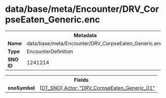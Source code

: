 <h1>data/base/meta/Encounter/DRV_CorpseEaten_Generic.enc</h1><table><tr><th colspan="100%">Metadata</th></tr><tr><td><b>Name</b></td><td>data/base/meta/Encounter/DRV_CorpseEaten_Generic.enc</td></tr><tr><td><b>Type</b></td><td>EncounterDefinition</td></tr><tr><td><b>SNO ID</b></td><td>1241214</td></tr></table>

<table><tr><th colspan="100%">Fields</th></tr><tr><td><b>snoSymbol</b></td><td><a href="..\Actor\DRV_CorpseEaten_Generic_01.acr">[DT_SNO] Actor: "DRV_CorpseEaten_Generic_01"</a></td></tr></table>

